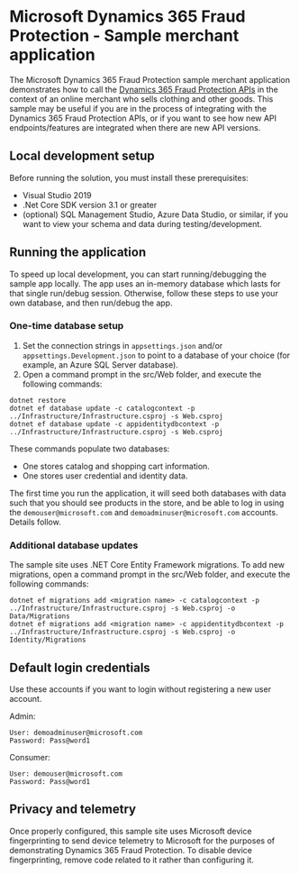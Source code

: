 # Microsoft Dynamics 365 Fraud Protection - Sample merchant application
The Microsoft Dynamics 365 Fraud Protection sample merchant application demonstrates how to call the [Dynamics 365 Fraud Protection APIs](https://apidocs.microsoft.com/services/dynamics365fraudprotection) in the context of an online merchant who sells clothing and other goods. This sample may be useful if you are in the process of integrating with the Dynamics 365 Fraud Protection APIs, or if you want to see how new API endpoints/features are integrated when there are new API versions.

## Local development setup
Before running the solution, you must install these prerequisites:

- Visual Studio 2019 
- .Net Core SDK version 3.1 or greater
- (optional) SQL Management Studio, Azure Data Studio, or similar, if you want to view your schema and data during testing/development.

## Running the application

To speed up local development, you can start running/debugging the sample app locally. The app uses an in-memory database which lasts for that single run/debug session. Otherwise, follow these steps to use your own database, and then run/debug the app.

### One-time database setup

1. Set the connection strings in `appsettings.json` and/or `appsettings.Development.json` to point to a database of your choice (for example, an Azure SQL Server database).
2. Open a command prompt in the src/Web folder, and execute the following commands:

```
dotnet restore
dotnet ef database update -c catalogcontext -p ../Infrastructure/Infrastructure.csproj -s Web.csproj
dotnet ef database update -c appidentitydbcontext -p ../Infrastructure/Infrastructure.csproj -s Web.csproj
```

These commands populate two databases:
- One stores catalog and shopping cart information.
- One stores user credential and identity data.

The first time you run the application, it will seed both databases with data such that you should see products in the store, and be able to log in using the `demouser@microsoft.com` and `demoadminuser@microsoft.com` accounts. Details follow.

### Additional database updates

The sample site uses .NET Core Entity Framework migrations. To add new migrations, open a command prompt in the src/Web folder, and execute the following commands:
```
dotnet ef migrations add <migration name> -c catalogcontext -p ../Infrastructure/Infrastructure.csproj -s Web.csproj -o Data/Migrations
dotnet ef migrations add <migration name> -c appidentitydbcontext -p ../Infrastructure/Infrastructure.csproj -s Web.csproj -o Identity/Migrations
```

## Default login credentials
Use these accounts if you want to login without registering a new user account.

Admin:
```
User: demoadminuser@microsoft.com
Password: Pass@word1
```
Consumer:
``` 
User: demouser@microsoft.com
Password: Pass@word1
```

## Privacy and telemetry

Once properly configured, this sample site uses Microsoft device fingerprinting to send device telemetry to Microsoft for the purposes of demonstrating Dynamics 365 Fraud Protection. To disable device fingerprinting, remove code related to it rather than configuring it.
